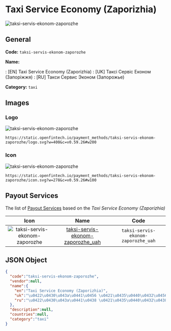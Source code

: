 
# Taxi Service Economy (Zaporizhia) 
![taksi-servis-ekonom-zaporozhe](https://static.openfintech.io/payment_methods/taksi-servis-ekonom-zaporozhe/logo.svg?w=400&c=v0.59.26#w200)  

## General 
**Code:** `taksi-servis-ekonom-zaporozhe` 
 
**Name:** 
 
:	[EN] Taxi Service Economy (Zaporizhia) 
:	[UK] Таксі Сервіс Економ (Запоріжжя) 
:	[RU] Такси Сервис Эконом (Запорожье) 
 
**Category:** `taxi` 
 

## Images 

### Logo 
![taksi-servis-ekonom-zaporozhe](https://static.openfintech.io/payment_methods/taksi-servis-ekonom-zaporozhe/logo.svg?w=400&c=v0.59.26#w200)  

```
https://static.openfintech.io/payment_methods/taksi-servis-ekonom-zaporozhe/logo.svg?w=400&c=v0.59.26#w200
```  

### Icon 
![taksi-servis-ekonom-zaporozhe](https://static.openfintech.io/payment_methods/taksi-servis-ekonom-zaporozhe/icon.svg?w=278&c=v0.59.26#w100)  

```
https://static.openfintech.io/payment_methods/taksi-servis-ekonom-zaporozhe/icon.svg?w=278&c=v0.59.26#w100
```  

## Payout Services 
 
The list of [Payout Services](/payout-services/) based on the _Taxi Service Economy (Zaporizhia)_ 

|Icon|Name|Code| 
|:---:|:---:|:---:| 
|![taksi-servis-ekonom-zaporozhe](https://static.openfintech.io/payout_methods/taksi-servis-ekonom-zaporozhe/icon.svg?w=278&c=v0.59.26#w40) |[taksi-servis-ekonom-zaporozhe_uah](/payout-services/taksi-servis-ekonom-zaporozhe_uah/)|`taksi-servis-ekonom-zaporozhe_uah`| 
 

## JSON Object 

```json
{
  "code":"taksi-servis-ekonom-zaporozhe",
  "vendor":null,
  "name":{
    "en":"Taxi Service Economy (Zaporizhia)",
    "uk":"\u0422\u0430\u043a\u0441\u0456 \u0421\u0435\u0440\u0432\u0456\u0441 \u0415\u043a\u043e\u043d\u043e\u043c (\u0417\u0430\u043f\u043e\u0440\u0456\u0436\u0436\u044f)",
    "ru":"\u0422\u0430\u043a\u0441\u0438 \u0421\u0435\u0440\u0432\u0438\u0441 \u042d\u043a\u043e\u043d\u043e\u043c (\u0417\u0430\u043f\u043e\u0440\u043e\u0436\u044c\u0435)"
  },
  "description":null,
  "countries":null,
  "category":"taxi"
}
```  
